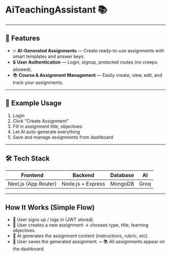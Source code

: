 ﻿# AiTeachingAssistant 📚 

---

## 🚀 Features
- 🔥 **AI-Generated Assignments** — Create ready-to-use assignments with smart templates and answer keys.
- 🔒 **User Authentication** — Login, signup, protected routes (no creeps allowed).
- 📚 **Course & Assignment Management** — Easily create, view, edit, and track your assignments.

---
## 🧠 Example Usage
1. Login
2. Click "Create Assignment"
3. Fill in assignment title, objectives
4. Let AI auto-generate everything
5. Save and manage assignments from dashboard

---

## 🛠️ Tech Stack

| Frontend  | Backend   | Database | AI |
| :-------: | :-------: | :------: | :-: |
| Next.js (App Router) | Node.js + Express | MongoDB | Groq |

---
## How It Works (Simple Flow)
- 🔑 User signs up / logs in (JWT stored).
- 🎯 User creates a new assignment → chooses type, title, learning objectives.
- 🤖 AI generates the assignment content (instructions, rubric, etc).
- 💾 User saves the generated assignment.
= 📚 All assignments appear on the dashboard.
